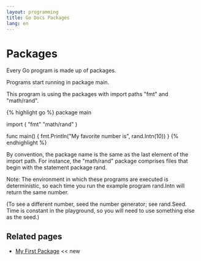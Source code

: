 ```yaml
---
layout: programming
title: Go Docs Packages
lang: en
---
```

# Packages

Every Go program is made up of packages.

Programs start running in package main.

This program is using the packages with import paths "fmt" and "math/rand".

{% highlight go %}
package main

import (
	"fmt"
	"math/rand"
)

func main() {
	fmt.Println("My favorite number is", rand.Intn(10))
}
{% endhighlight %}


By convention, the package name is the same as the last element of the import path. For instance, the "math/rand" package comprises files that begin with the statement package rand.

Note: The environment in which these programs are executed is deterministic, so each time you run the example program rand.Intn will return the same number.

(To see a different number, seed the number generator; see rand.Seed. Time is constant in the playground, so you will need to use something else as the seed.) 

## Related pages
* [My First Package](/programming/go/docs/my_first_package.html) <span class="badge badge-primary"><< new</span>
